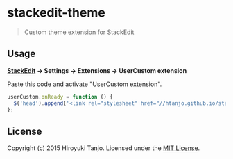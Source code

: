 # stackedit-theme
> Custom theme extension for StackEdit

## Usage
**[StackEdit](https://stackedit.io/editor) -> Settings -> Extensions -> UserCustom extension**

Paste this code and activate "UserCustom extension".
```js
userCustom.onReady = function () {
  $('head').append('<link rel="stylesheet" href="//htanjo.github.io/stackedit-theme/stackedit-theme.css">');
};
```

## License
Copyright (c) 2015 Hiroyuki Tanjo. Licensed under the [MIT License](LICENSE).
